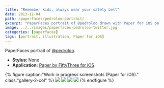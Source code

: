 ```yaml
---
title: "Remember kids, always wear your safety belt"
date: 2013-11-04
path: /paperfaces/pedroloo-portrait/
excerpt: "PaperFaces portrait of @pedroloo drawn with Paper for iOS on an iPad."
image: ../../images/paperfaces-pedroloo-twitter.jpg
categories: [paperfaces]
tags: [portrait, illustration, Paper for iOS]
---
```


PaperFaces portrait of [@pedroloo](https://twitter.com/pedroloo).

* **Stylus:** None
* **Application:** [Paper by FiftyThree for iOS](http://www.fiftythree.com/paper)

{% figure caption:"Work in progress screenshots (Paper for iOS)." class:"gallery-2-col" %}
[![](../../images/paperfaces-pedroloo-process-1-600.jpg)](../../images/paperfaces-pedroloo-process-1-lg.jpg)
[![](../../images/paperfaces-pedroloo-process-2-600.jpg)](../../images/paperfaces-pedroloo-process-2-lg.jpg)
[![](../../images/paperfaces-pedroloo-process-3-600.jpg)](../../images/paperfaces-pedroloo-process-3-lg.jpg)
[![](../../images/paperfaces-pedroloo-process-4-600.jpg)](../../images/paperfaces-pedroloo-process-4-lg.jpg)
{% endfigure %}

